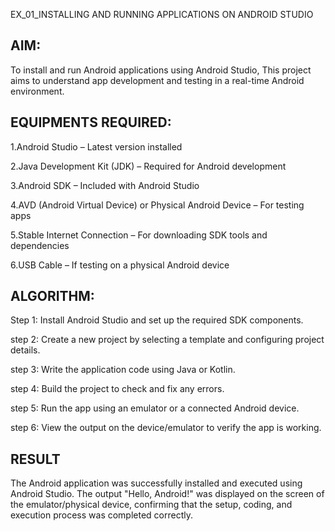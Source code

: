 EX_01_INSTALLING AND RUNNING APPLICATIONS ON ANDROID STUDIO 
## AIM:

To install and run Android applications using Android Studio, This project aims to understand app development and testing in a real-time Android environment.

## EQUIPMENTS REQUIRED:

1.Android Studio – Latest version installed

2.Java Development Kit (JDK) – Required for Android development

3.Android SDK – Included with Android Studio 

4.AVD (Android Virtual Device) or Physical Android Device – For testing apps

5.Stable Internet Connection – For downloading SDK tools and dependencies

6.USB Cable – If testing on a physical Android device

## ALGORITHM:

Step 1: Install Android Studio and set up the required SDK components.

step 2: Create a new project by selecting a template and configuring project details.

step 3: Write the application code using Java or Kotlin.

step 4: Build the project to check and fix any errors.

step 5: Run the app using an emulator or a connected Android device.

step 6: View the output on the device/emulator to verify the app is working.

## RESULT

The Android application was successfully installed and executed using Android Studio. The output "Hello, Android!" was displayed on the screen of the emulator/physical device, 
confirming that the setup, coding, and execution process was completed correctly.



